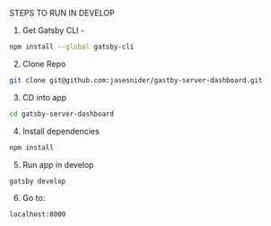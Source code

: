 STEPS TO RUN IN DEVELOP

1. Get Gatsby CLI - 

```sh 
npm install --global gatsby-cli
```

2. Clone Repo

```sh
git clone git@github.com:jasesnider/gastby-server-dashboard.git
```

3. CD into app 

```sh
cd gatsby-server-dashboard
```

4. Install dependencies 

```sh
npm install
```

5. Run app in develop

```sh
gatsby develop
```

6. Go to: 

```sh
localhost:8000
```

